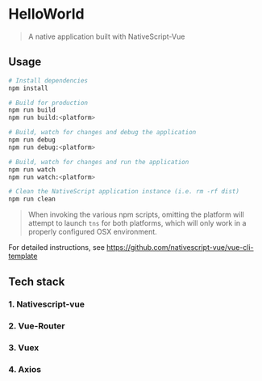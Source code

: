 # HelloWorld

> A native application built with NativeScript-Vue

## Usage

``` bash
# Install dependencies
npm install

# Build for production
npm run build
npm run build:<platform>

# Build, watch for changes and debug the application
npm run debug
npm run debug:<platform>

# Build, watch for changes and run the application
npm run watch
npm run watch:<platform>

# Clean the NativeScript application instance (i.e. rm -rf dist)
npm run clean
```

> When invoking the various npm scripts, omitting the platform will attempt to launch `tns` for both platforms, which will only work in a properly configured OSX environment.

For detailed instructions, see https://github.com/nativescript-vue/vue-cli-template

## Tech stack
### 1. Nativescript-vue
### 2. Vue-Router
### 3. Vuex
### 4. Axios

